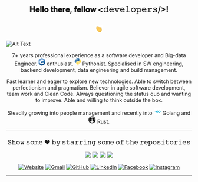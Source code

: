<div align="center">
<h2> 𝐇𝐞𝐥𝐥𝐨 𝐭𝐡𝐞𝐫𝐞, 𝐟𝐞𝐥𝐥𝐨𝐰 <𝚍𝚎𝚟𝚎𝚕𝚘𝚙𝚎𝚛𝚜/>!</h2>
<h2><img src="https://github.com/ABSphreak/ABSphreak/blob/master/gifs/Hi.gif" width="20px"></h2>
</div>

![Alt Text](https://blogger.googleusercontent.com/img/b/R29vZ2xl/AVvXsEiVEW0-R4Wq36hY1xItZZRskfaV2StH9bLD4E0Tz0kqHSq_zfLCz5Nb17xJHjbihAaDSME2omGdGhseYclqJc1crhB-KxdgqjAQ3KnUKEnjYrpOCJB3qQBTxvNCRUU9Osf6ZHmnZMKc0k0/s1600/out.gif)

<div align="center">

7+ years professional experience as a software developer and Big-data Engineer. <img src="https://raw.githubusercontent.com/marouenes/marouenes/main/img/cplusplus.svg" alt="" height="20"> enthusiast. <img src="https://raw.githubusercontent.com/marouenes/marouenes/main/img/python.svg" alt="" height="20"> Pythonist. Specialised in SW engineering, backend development, data engineering and build management.

Fast learner and eager to explore new technologies. Able to switch between perfectionism and pragmatism. Believer in agile software development, team work and Clean Code. Always questioning the status quo and wanting to improve. Able and willing to think outside the box.

Steadily growing into people management and recently into <img src="https://raw.githubusercontent.com/marouenes/marouenes/main/img/golang.svg" alt="" width="20" height="=20"> Golang and <img src="https://raw.githubusercontent.com/marouenes/marouenes/main/img/rust.svg" alt="" width="20" height="=20"> Rust.

<!--
<img align="center" src="https://github-readme-stats.vercel.app/api?username=marouenes&include_all_commits=true&count_private=true&show_icons=true&line_height=20&title_color=7A7ADB&icon_color=2234AE&text_color=D3D3D3&bg_color=0,000000,130F40" alt="Marouane's Github Stats">

<br>
</br>
-->

---

### 𝚂𝚑𝚘𝚠 𝚜𝚘𝚖𝚎 ❤️ 𝚋𝚢 𝚜𝚝𝚊𝚛𝚛𝚒𝚗𝚐 𝚜𝚘𝚖𝚎 𝚘𝚏 𝚝𝚑𝚎 𝚛𝚎𝚙𝚘𝚜𝚒𝚝𝚘𝚛𝚒𝚎𝚜

<p>
  <a href="#"><img src="https://img.shields.io/badge/python-Lover-_.svg?logo=python"></a>
  <a href="#"><img src="https://img.shields.io/badge/Apache-Enthusiast-_.svg?logo=apache"></a>
  <a href="#"><img src="https://img.shields.io/badge/TDD-Advocate-_.svg"></a>
  <a href="#"><img src="https://img.shields.io/badge/Clean%20Code-Evangelist-_.svg"></a>
</p>

<p align="center">
  <a href="https://marouenes.github.io/devportfolio"><img src="https://img.icons8.com/bubbles/50/000000/web.png" alt="Website"/></a>
  <a href="mailto:marouane.skandaji@gmail.com"><img src="https://img.icons8.com/bubbles/50/000000/gmail.png" alt="Gmail"/></a>
  <a href="https://github.com/marouenes"><img src="https://img.icons8.com/bubbles/50/000000/github.png" alt="GitHub"/></a>
  <a href="https://linkedin.com/in/marouane-skandaji"><img src="https://img.icons8.com/bubbles/50/000000/linkedin.png" alt="LinkedIn"/></a>
  <a href="https://www.facebook.com/MarouaneSkandaji"><img src="https://img.icons8.com/bubbles/50/000000/facebook-new.png" alt="Facebook"/></a>
  <a href="https://instagram.com/skandaji_"><img src="https://img.icons8.com/bubbles/50/000000/instagram.png" alt="Instagram"/></a>
</p>

<hr>

</div>
